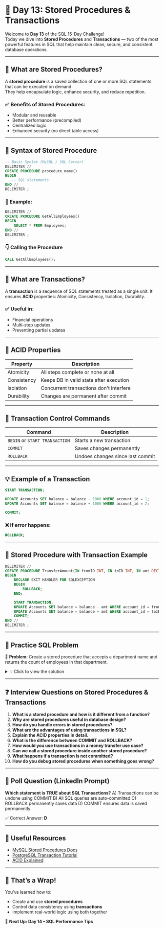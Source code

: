 # 📅 Day 13: Stored Procedures & Transactions

Welcome to **Day 13** of the SQL 15-Day Challenge!  
Today we dive into **Stored Procedures** and **Transactions** — two of the most powerful features in SQL that help maintain clean, secure, and consistent database operations.

---

## 🧠 What are Stored Procedures?

A **stored procedure** is a saved collection of one or more SQL statements that can be executed on demand.  
They help encapsulate logic, enhance security, and reduce repetition.

### ✅ Benefits of Stored Procedures:

- Modular and reusable
- Better performance (precompiled)
- Centralized logic
- Enhanced security (no direct table access)

---

## 🧾 Syntax of Stored Procedure

```sql
-- Basic Syntax (MySQL / SQL Server)
DELIMITER //
CREATE PROCEDURE procedure_name()
BEGIN
   -- SQL statements
END //
DELIMITER ;
````

### 🔹 Example:

```sql
DELIMITER //
CREATE PROCEDURE GetAllEmployees()
BEGIN
    SELECT * FROM Employees;
END //
DELIMITER ;
```

### 👇 Calling the Procedure

```sql
CALL GetAllEmployees();
```

---

## 🧠 What are Transactions?

A **transaction** is a sequence of SQL statements treated as a single unit.
It ensures **ACID** properties: Atomicity, Consistency, Isolation, Durability.

### ✅ Useful in:

* Financial operations
* Multi-step updates
* Preventing partial updates

---

## 🔐 ACID Properties

| Property    | Description                             |
| ----------- | --------------------------------------- |
| Atomicity   | All steps complete or none at all       |
| Consistency | Keeps DB in valid state after execution |
| Isolation   | Concurrent transactions don't interfere |
| Durability  | Changes are permanent after commit      |

---

## 🔁 Transaction Control Commands

| Command                        | Description                      |
| ------------------------------ | -------------------------------- |
| `BEGIN` or `START TRANSACTION` | Starts a new transaction         |
| `COMMIT`                       | Saves changes permanently        |
| `ROLLBACK`                     | Undoes changes since last commit |

---

## 💡 Example of a Transaction

```sql
START TRANSACTION;

UPDATE Accounts SET balance = balance - 1000 WHERE account_id = 1;
UPDATE Accounts SET balance = balance + 1000 WHERE account_id = 2;

COMMIT;
```

### ❌ If error happens:

```sql
ROLLBACK;
```

---

## 🧪 Stored Procedure with Transaction Example

```sql
DELIMITER //
CREATE PROCEDURE TransferAmount(IN fromID INT, IN toID INT, IN amt DECIMAL(10,2))
BEGIN
    DECLARE EXIT HANDLER FOR SQLEXCEPTION 
    BEGIN
        ROLLBACK;
    END;

    START TRANSACTION;
    UPDATE Accounts SET balance = balance - amt WHERE account_id = fromID;
    UPDATE Accounts SET balance = balance + amt WHERE account_id = toID;
    COMMIT;
END //
DELIMITER ;
```

---

## 🎯 Practice SQL Problem

🧩 **Problem**:
Create a stored procedure that accepts a department name and returns the count of employees in that department.

<details>
<summary>💡 Click to view the solution</summary>

```sql
DELIMITER //
CREATE PROCEDURE GetEmployeeCountByDept(IN deptName VARCHAR(100))
BEGIN
    SELECT COUNT(*) AS total_employees 
    FROM Employees 
    WHERE department = deptName;
END //
DELIMITER ;

-- Call the procedure
CALL GetEmployeeCountByDept('Sales');
```

</details>

---

## ❓ Interview Questions on Stored Procedures & Transactions

1. **What is a stored procedure and how is it different from a function?**
2. **Why are stored procedures useful in database design?**
3. **How do you handle errors in stored procedures?**
4. **What are the advantages of using transactions in SQL?**
5. **Explain the ACID properties in detail.**
6. **What is the difference between COMMIT and ROLLBACK?**
7. **How would you use transactions in a money transfer use case?**
8. **Can we call a stored procedure inside another stored procedure?**
9. **What happens if a transaction is not committed?**
10. **How do you debug stored procedures when something goes wrong?**

---

## 🧠 Poll Question (LinkedIn Prompt)

**Which statement is TRUE about SQL Transactions?**
A) Transactions can be undone using COMMIT
B) All SQL queries are auto-committed
C) ROLLBACK permanently saves data
D) COMMIT ensures data is saved permanently

✅ Correct Answer: **D**

---

## 🔗 Useful Resources

* [MySQL Stored Procedures Docs](https://dev.mysql.com/doc/)
* [PostgreSQL Transaction Tutorial](https://www.postgresql.org/docs/current/tutorial-transactions.html)
* [ACID Explained](https://en.wikipedia.org/wiki/ACID)

---

## 🏁 That’s a Wrap!

You’ve learned how to:

* Create and use **stored procedures**
* Control data consistency using **transactions**
* Implement real-world logic using both together

📢 **Next Up: Day 14 – SQL Performance Tips**


